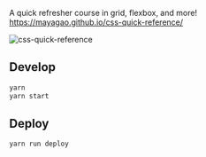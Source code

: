 A quick refresher course in grid, flexbox, and more! https://mayagao.github.io/css-quick-reference/

![css-quick-reference](https://user-images.githubusercontent.com/5186564/42080376-5bd34404-7b37-11e8-8209-04be08ded9ac.gif)

## Develop

```bash
yarn
yarn start
```

## Deploy

```bash
yarn run deploy
```
